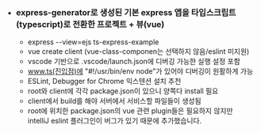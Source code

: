 - ### express-generator로 생성된 기본 express 앱을 타입스크립트(typescript)로 전환한 프로젝트 + 뷰(vue)  
  - express --view=ejs ts-express-example  
  - vue create client (vue-class-componen는 선택하지 않음/eslint 미지원)
  - vscode 기반으로 .vscode/launch.json에 디버깅 가능한 실행 설정 포함  
  - www.ts(진입점)에 "#!/usr/bin/env node"가 있어야 디버깅이 원활하게 가능  
  - ESLint, Debugger for Chrome 익스텐션 설치 추천  
  - root와 client에 각각 package.json이 있으니 양쪽다 install 필요  
  - client에서 build를 해야 서버에서 서비스할 파일들이 생성됨
  - root에 위치한 package.json의 vue 관련 plugin들은 필요하지 않지만 intelliJ eslint 플러그인이 버그가 있기 때문에 추가했습니다.
